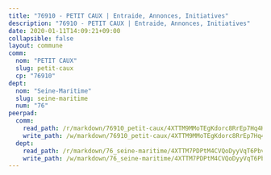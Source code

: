 ```yaml
---
title: "76910 - PETIT CAUX | Entraide, Annonces, Initiatives"
description: "76910 - PETIT CAUX | Entraide, Annonces, Initiatives"
date: 2020-01-11T14:09:21+09:00
collapsible: false
layout: commune
comm:
  nom: "PETIT CAUX"
  slug: petit-caux
  cp: "76910"
dept:
  nom: "Seine-Maritime"
  slug: seine-maritime
  num: "76"
peerpad:
  comm:
    read_path: /r/markdown/76910_petit-caux/4XTTM9MMoTEgKdorc8RrEp7Hq4HTBKyQnFNB5BaWnYb8axNb8
    write_path: /w/markdown/76910_petit-caux/4XTTM9MMoTEgKdorc8RrEp7Hq4HTBKyQnFNB5BaWnYb8axNb8-K3TgTd3ZQ33RJDsjWcYCsvA92oZuXwfbNdfyz5TkLh8Ds6CwcnVGuezGEBUCGsqHwA1Y9U5KDBYwkHxFitmp5LB6aGoLTVxaqtnEWvutJYRhGAMHaScf3ejuryCmVtAmwzZdFsXt
  dept:
    read_path: /r/markdown/76_seine-maritime/4XTTM7PDPtM4CVQoDyyVqT6Pbvj1SVtndpXJdTDsc7xwdMTdt
    write_path: /w/markdown/76_seine-maritime/4XTTM7PDPtM4CVQoDyyVqT6Pbvj1SVtndpXJdTDsc7xwdMTdt-K3TgUmo7Qwp8ZQz8qKFjC8WCY27ypEpX2c8BXeSV9rrPY1zRZn2SrYwkBXF8VnHkcepiXsccFfKHYuT2JNgSMXxLRaUGRu6o5B3BB15nZxEho97cTz3yC4eRTX4hZM1hcyAZrn8r
---
```


